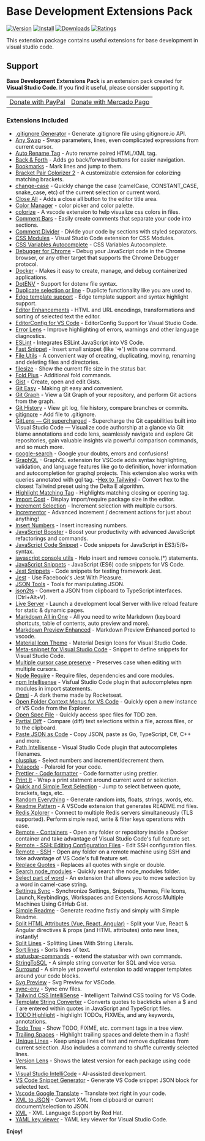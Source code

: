 # Base Development Extensions Pack

[![Version](https://vsmarketplacebadge.apphb.com/version/ricardo-emerson.base-development-extensions-pack.svg)](https://marketplace.visualstudio.com/items?itemName=ricardo-emerson.base-development-extensions-pack)
[![Install](https://vsmarketplacebadge.apphb.com/installs/ricardo-emerson.base-development-extensions-pack.svg)](https://marketplace.visualstudio.com/items?itemName=ricardo-emerson.base-development-extensions-pack)
[![Downloads](https://vsmarketplacebadge.apphb.com/downloads/ricardo-emerson.base-development-extensions-pack.svg)](https://marketplace.visualstudio.com/items?itemName=ricardo-emerson.base-development-extensions-pack)
[![Ratings](https://vsmarketplacebadge.apphb.com/rating-short/ricardo-emerson.base-development-extensions-pack.svg)](https://marketplace.visualstudio.com/items?itemName=ricardo-emerson.base-development-extensions-pack&ssr=false#review-details)

This extension package contains useful extensions for base development in visual studio code.

## Support

**Base Development Extensions Pack** is an extension pack created for **Visual Studio Code**. If you find it useful, please consider supporting it.

<table align="center" width="60%" border="0">
  <tr>
    <td>
      <a title="PayPal" href="https://www.paypal.com/donate?hosted_button_id=X26H7L6AVMD96">
        Donate with PayPal
      </a>
    </td>
    <td>
      <a title="Mercado Pago" href="https://mpago.la/1LvP93a">
        Donate with Mercado Pago
      </a>
    </td>
  </tr>
</table>

### Extensions Included

- [.gitignore Generator](https:fcodezombiech.gitignore//marketplace.visualstudio.com/items?itemName=piotrpalarz.vscode-gitignore-generator) - Generate .gitignore file using gitignore.io API.
- [Any Swap](https://marketplace.visualstudio.com/items?itemName=wolray.any-swap) - Swap parameters, lines, even complicated expressions from current cursor.
- [Auto Rename Tag](https://marketplace.visualstudio.com/items?itemName=formulahendry.auto-rename-tag) - Auto rename paired HTML/XML tag.
- [Back & Forth](https://marketplace.visualstudio.com/items?itemName=nick-rudenko.back-n-forth) - Adds go back/forward buttons for easier navigation.
- [Bookmarks](https://marketplace.visualstudio.com/items?itemName=alefragnani.Bookmarks) - Mark lines and jump to them.
- [Bracket Pair Colorizer 2](https://marketplace.visualstudio.com/items?itemName=CoenraadS.bracket-pair-colorizer-2) - A customizable extension for colorizing matching brackets.
- [change-case](https://marketplace.visualstudio.com/items?itemName=wmaurer.change-case) - Quickly change the case (camelCase, CONSTANT_CASE, snake_case, etc) of the current selection or current word.
- [Close All](https://marketplace.visualstudio.com/items?itemName=benjpas.close-all) - Adds a close all button to the editor title area.
- [Color Manager](https://marketplace.visualstudio.com/items?itemName=RoyAction.color-manager) - color picker and color palette.
- [colorize](https://marketplace.visualstudio.com/items?itemName=kamikillerto.vscode-colorize) - A vscode extension to help visualize css colors in files.
- [Comment Bars](https://marketplace.visualstudio.com/items?itemName=zfzackfrost.commentbars) - Easily create comments that separate your code into sections.
- [Comment Divider](https://marketplace.visualstudio.com/items?itemName=stackbreak.comment-divider) - Divide your code by sections with styled separators.
- [CSS Modules](https://marketplace.visualstudio.com/items?itemName=clinyong.vscode-css-modules) - Visual Studio Code extension for CSS Modules.
- [CSS Variables Autocomplete](https://marketplace.visualstudio.com/items?itemName=danileao.css-variables-autocomplete) - CSS Variables Autocomplete.
- [Debugger for Chrome](https://marketplace.visualstudio.com/items?itemName=msjsdiag.debugger-for-chrome) - Debug your JavaScript code in the Chrome browser, or any other target that supports the Chrome Debugger protocol.
- [Docker](https://marketplace.visualstudio.com/items?itemName=ms-azuretools.vscode-docker) - Makes it easy to create, manage, and debug containerized applications.
- [DotENV](https://marketplace.visualstudio.com/items?itemName=mikestead.dotenv) - Support for dotenv file syntax.
- [Duplicate selection or line](https://marketplace.visualstudio.com/items?itemName=geeebe.duplicate) - Duplicte functionality like you are used to.
- [Edge template support](https://marketplace.visualstudio.com/items?itemName=luongnd.edge) - Edge template support and syntax highlight support.
- [Editor Enhancements](https://marketplace.visualstudio.com/items?itemName=gurayyarar.editorenhancements) - HTML and URL encodings, transformations and sorting of selected text the editor.
- [EditorConfig for VS Code](https://marketplace.visualstudio.com/items?itemName=EditorConfig.EditorConfig) - EditorConfig Support for Visual Studio Code.
- [Error Lens](https://marketplace.visualstudio.com/items?itemName=usernamehw.errorlens) - Improve highlighting of errors, warnings and other language diagnostics.
- [ESLint](https://marketplace.visualstudio.com/items?itemName=dbaeumer.vscode-eslint) - Integrates ESLint JavaScript into VS Code.
- [Fast Snippet](https://marketplace.visualstudio.com/items?itemName=giyyapan.fast-snippet) - Insert small snippet (like '=>') with one command.
- [File Utils](https://marketplace.visualstudio.com/items?itemName=sleistner.vscode-fileutils) - A convenient way of creating, duplicating, moving, renaming and deleting files and directories.
- [filesize](https://marketplace.visualstudio.com/items?itemName=mkxml.vscode-filesize) - Show the current file size in the status bar.
- [Fold Plus](https://marketplace.visualstudio.com/items?itemName=dakara.dakara-foldplus) - Additional fold commands.
- [Gist](https://marketplace.visualstudio.com/items?itemName=kenhowardpdx.vscode-gist) - Create, open and edit Gists.
- [Git Easy](https://marketplace.visualstudio.com/items?itemName=bibhasdn.git-easy) - Making git easy and convenient.
- [Git Graph](https://marketplace.visualstudio.com/items?itemName=mhutchie.git-graph) - View a Git Graph of your repository, and perform Git actions from the graph.
- [Git History](https://marketplace.visualstudio.com/items?itemName=donjayamanne.githistory) - View git log, file history, compare branches or commits.
- [gitignore](https://marketplace.visualstudio.com/items?itemName=michelemelluso.gitignore) - Add file to .gitignore.
- [GitLens — Git supercharged](https://marketplace.visualstudio.com/items?itemName=eamodio.gitlens) - Supercharge the Git capabilities built into Visual Studio Code — Visualize code authorship at a glance via Git blame annotations and code lens, seamlessly navigate and explore Git repositories, gain valuable insights via powerful comparison commands, and so much more.
- [google-search](https://marketplace.visualstudio.com/items?itemName=kameshkotwani.google-search) - Google your doubts, errors and confusions!
- [GraphQL](https://marketplace.visualstudio.com/items?itemName=Prisma.vscode-graphql) - GraphQL extension for VSCode adds syntax highlighting, validation, and language features like go to definition, hover information and autocompletion for graphql projects. This extension also works with queries annotated with gql tag. -[Hex to Tailwind](https://marketplace.visualstudio.com/items?itemName=TedisAgolli.hex-to-tailwind) - Convert hex to the closest Tailwind preset using the Delta E algorithm.
- [Highlight Matching Tag](https://marketplace.visualstudio.com/items?itemName=vincaslt.highlight-matching-tag) - Highlights matching closing or opening tag.
- [Import Cost](https://marketplace.visualstudio.com/items?itemName=wix.vscode-import-cost) - Display import/require package size in the editor.
- [Increment Selection](https://marketplace.visualstudio.com/items?itemName=albymor.increment-selection) - Increment selection with multiple cursors.
- [Incrementor](https://marketplace.visualstudio.com/items?itemName=nmsmith89.incrementor) - Advanced increment / decrement actions for just about anything!
- [Insert Numbers](https://marketplace.visualstudio.com/items?itemName=Asuka.insertnumbers) - Insert increasing numbers.
- [JavaScript Booster](https://marketplace.visualstudio.com/items?itemName=sburg.vscode-javascript-booster) - Boost your productivity with advanced JavaScript refactorings and commands.
- [JavaScript Code Snippet](https://marketplace.visualstudio.com/items?itemName=NicholasHsiang.vscode-javascript-snippet) - Code snippets for JavaScript in ES3/5/6+ syntax.
- [javascript console utils](https://marketplace.visualstudio.com/items?itemName=whtouche.vscode-js-console-utils) - Help insert and remove console.(\*) statements.
- [JavaScript Snippets](https://marketplace.visualstudio.com/items?itemName=nathanchapman.JavaScriptSnippets) - JavaScript (ES6) code snippets for VS Code.
- [Jest Snippets](https://marketplace.visualstudio.com/items?itemName=andys8.jest-snippets) - Code snippets for testing framework Jest.
- [Jest](https://marketplace.visualstudio.com/items?itemName=Orta.vscode-jest) - Use Facebook's Jest With Pleasure.
- [JSON Tools](https://marketplace.visualstudio.com/items?itemName=eriklynd.json-tools) - Tools for manipulating JSON.
- [json2ts](https://marketplace.visualstudio.com/items?itemName=GregorBiswanger.json2ts) - Convert a JSON from clipboard to TypeScript interfaces. (Ctrl+Alt+V).
- [Live Server](https://marketplace.visualstudio.com/items?itemName=ritwickdey.LiveServer) - Launch a development local Server with live reload feature for static & dynamic pages.
- [Markdown All in One](https://marketplace.visualstudio.com/items?itemName=yzhang.markdown-all-in-one) - All you need to write Markdown (keyboard shortcuts, table of contents, auto preview and more).
- [Markdown Preview Enhanced](https://marketplace.visualstudio.com/items?itemName=shd101wyy.markdown-preview-enhanced) - Markdown Preview Enhanced ported to vscode.
- [Material Icon Theme](https://marketplace.visualstudio.com/items?itemName=PKief.material-icon-theme) - Material Design Icons for Visual Studio Code.
- [Meta-snippet for Visual Studio Code](https://marketplace.visualstudio.com/items?itemName=wmontalvo.vsc-meta-snippet) - Snippet to define snippets for Visual Studio Code.
- [Multiple cursor case preserve](https://marketplace.visualstudio.com/items?itemName=Cardinal90.multi-cursor-case-preserve) - Preserves case when editing with multiple cursors.
- [Node Require](https://marketplace.visualstudio.com/items?itemName=tgreen7.vs-code-node-require) - Require files, dependencies and core modules.
- [npm Intellisense](https://marketplace.visualstudio.com/items?itemName=christian-kohler.npm-intellisense) - Visfual Studio Code plugin that autocompletes npm modules in import statements.
- [Omni](https://marketplace.visualstudio.com/items?itemName=rocketseat.theme-omni) - A dark theme made by Rocketseat.
- [Open Folder Context Menus for VS Code](https://marketplace.visualstudio.com/items?itemName=chrisdias.vscode-opennewinstance) - Quickly open a new instance of VS Code from the Explorer.
- [Open Spec File](https://marketplace.visualstudio.com/items?itemName=thekarel.open-spec-file) - Quickly access spec files for TDD zen.
- [Partial Diff](https://marketplace.visualstudio.com/items?itemName=ryu1skn.partial-diff) - Compare (diff) text selections within a file, across files, or to the clipboard.
- [Paste JSON as Code](https://marketplace.visualstudio.com/items?itemName=quicktype.quicktype) - Copy JSON, paste as Go, TypeScript, C#, C++ and more.
- [Path Intellisense](https://marketplace.visualstudio.com/items?itemName=christian-kohler.path-intellisense) - Visual Studio Code plugin that autocompletes filenames.
- [plusplus](https://marketplace.visualstudio.com/items?itemName=ksmithut.plusplus) - Select numbers and increment/decrement them.
- [Polacode](https://marketplace.visualstudio.com/items?itemName=pnp.polacode) - Polaroid for your code.
- [Prettier - Code formatter](https://marketplace.visualstudio.com/items?itemName=esbenp.prettier-vscode) - Code formatter using prettier.
- [Print It](https://marketplace.visualstudio.com/items?itemName=bmalehorn.print-it) - Wrap a print statment around current word or selection.
- [Quick and Simple Text Selection](https://marketplace.visualstudio.com/items?itemName=dbankier.vscode-quick-select) - Jump to select between quote, brackets, tags, etc.
- [Random Everything](https://marketplace.visualstudio.com/items?itemName=helixquar.randomeverything) - Generate random ints, floats, strings, words, etc.
- [Readme Pattern](https://marketplace.visualstudio.com/items?itemName=thomascsd.vscode-readme-pattern) - A VSCode extension that generates README.md files.
- [Redis Xplorer](https://marketplace.visualstudio.com/items?itemName=davidsekar.redis-xplorer) - Connect to multiple Redis servers simultaneously (TLS supported). Perform simple read, write & filter keys operations with ease.
- [Remote - Containers](https://marketplace.visualstudio.com/items?itemName=ms-vscode-remote.remote-containers) - Open any folder or repository inside a Docker container and take advantage of Visual Studio Code's full feature set.
- [Remote - SSH: Editing Configuration Files](https://marketplace.visualstudio.com/items?itemName=ms-vscode-remote.remote-ssh-edit) - Edit SSH configuration files.
- [Remote - SSH](https://marketplace.visualstudio.com/items?itemName=ms-vscode-remote.remote-ssh) - Open any folder on a remote machine using SSH and take advantage of VS Code's full feature set.
- [Replace Quotes](https://marketplace.visualstudio.com/items?itemName=edag94.replacequotes) - Replaces all quotes with single or double.
- [Search node_modules](https://marketplace.visualstudio.com/items?itemName=jasonnutter.search-node-modules) - Quickly search the node_modules folder.
- [Select part of word](https://marketplace.visualstudio.com/items?itemName=mlewand.select-part-of-word) - An extension that allows you to move selection by a word in camel-case string.
- [Settings Sync](https://marketplace.visualstudio.com/items?itemName=Shan.code-settings-sync) - Synchronize Settings, Snippets, Themes, File Icons, Launch, Keybindings, Workspaces and Extensions Across Multiple Machines Using GitHub Gist.
- [Simple Readme](https://marketplace.visualstudio.com/items?itemName=maurodesouza.vscode-simple-readme) - Generate readme fastly and simply with Simple Readme.
- [Split HTML Attributes (Vue, React, Angular)](https://marketplace.visualstudio.com/items?itemName=dannyconnell.split-html-attributes) - Split your Vue, React & Angular directives & props (and HTML attributes) onto new lines, instantly!
- [Split Lines](https://marketplace.visualstudio.com/items?itemName=brainfit.split-lines) - Splitting Lines With String Literals.
- [Sort lines](https://marketplace.visualstudio.com/items?itemName=Tyriar.sort-lines) - Sorts lines of text.
- [statusbar-commands](https://marketplace.visualstudio.com/items?itemName=anweber.statusbar-commands) - extend the statusbar with own commands.
- [StringToSQL](https://marketplace.visualstudio.com/items?itemName=flpgdn.stringtosql) - A simple string converter for SQL and vice versa.
- [Surround](https://marketplace.visualstudio.com/items?itemName=yatki.vscode-surround) - A simple yet powerful extension to add wrapper templates around your code blocks.
- [Svg Preview](https://marketplace.visualstudio.com/items?itemName=SimonSiefke.svg-preview) - Svg Preview for VSCode.
- [sync-env](https://marketplace.visualstudio.com/items?itemName=dongido.sync-env) - Sync env files.
- [Tailwind CSS IntelliSense](https://marketplace.visualstudio.com/items?itemName=bradlc.vscode-tailwindcss) - Intelligent Tailwind CSS tooling for VS Code.
- [Template String Converter](https://marketplace.visualstudio.com/items?itemName=meganrogge.template-string-converter) - Converts quotes to backticks when a $ and { are entered within quotes in JavaScript and TypeScript files.
- [TODO Highlight](https://marketplace.visualstudio.com/items?itemName=wayou.vscode-todo-highlight) - highlight TODOs, FIXMEs, and any keywords, annotations.
- [Todo Tree](https://marketplace.visualstudio.com/items?itemName=Gruntfuggly.todo-tree) - Show TODO, FIXME, etc. comment tags in a tree view.
- [Trailing Spaces](https://marketplace.visualstudio.com/items?itemName=shardulm94.trailing-spaces) - Highlight trailing spaces and delete them in a flash!
- [Unique Lines](https://marketplace.visualstudio.com/items?itemName=bibhasdn.unique-lines) - Keep unique lines of text and remove duplicates from current selection. Also includes a command to shuffle currently selected lines.
- [Version Lens](https://marketplace.visualstudio.com/items?itemName=pflannery.vscode-versionlens) - Shows the latest version for each package using code lens.
- [Visual Studio IntelliCode](https://marketplace.visualstudio.com/items?itemName=VisualStudioExptTeam.vscodeintellicode) - AI-assisted development.
- [VS Code Snippet Generator](https://marketplace.visualstudio.com/items?itemName=dkultasev.vs-code-snippet-generator) - Generate VS Code snippet JSON block for selected text.
- [Vscode Google Translate](https://marketplace.visualstudio.com/items?itemName=funkyremi.vscode-google-translate) - Translate text right in your code.
- [XML to JSON](https://marketplace.visualstudio.com/items?itemName=buianhthang.xml2json) - Convert XML from clipboard or current document/selection to JSON.
- [XML](https://marketplace.visualstudio.com/items?itemName=redhat.vscode-xml) - XML Language Support by Red Hat.
- [YAML key viewer](https://marketplace.visualstudio.com/items?itemName=cybai.yaml-key-viewer) - YAML key viewer for Visual Studio Code.

**Enjoy!**
